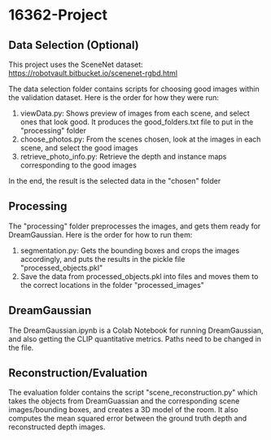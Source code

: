# 16362-Project

## Data Selection (Optional)
This project uses the SceneNet dataset: https://robotvault.bitbucket.io/scenenet-rgbd.html

The data selection folder contains scripts for choosing good images within the validation dataset. Here is the order for how they were run:
1. viewData.py: Shows preview of images from each scene, and select ones that look good. It produces the good_folders.txt file to put in the "processing" folder
2. choose_photos.py: From the scenes chosen, look at the images in each scene, and select the good images
3. retrieve_photo_info.py: Retrieve the depth and instance maps corresponding to the good images

In the end, the result is the selected data in the "chosen" folder 

## Processing
The "processing" folder preprocesses the images, and gets them ready for DreamGaussian. Here is the order for how to run them:
1. segmentation.py: Gets the bounding boxes and crops the images accordingly, and puts the results in the pickle file "processed_objects.pkl"
2. Save the data from processed_objects.pkl into files and moves them to the correct locations in the folder "processed_images"

## DreamGaussian
The DreamGaussian.ipynb is a Colab Notebook for running DreamGaussian, and also getting the CLIP quantitative metrics. Paths need to be changed in the file. 

## Reconstruction/Evaluation
The evaluation folder contains the script "scene_reconstruction.py" which takes the objects from DreamGuassian and the corresponding scene images/bounding boxes, and creates a 3D model of the room. It also computes the mean squared error between the ground truth depth and reconstructed depth images.
